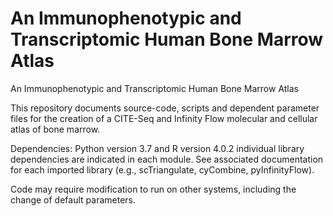 # An Immunophenotypic and Transcriptomic Human Bone Marrow Atlas
An Immunophenotypic and Transcriptomic Human Bone Marrow Atlas

This repository documents source-code, scripts and dependent parameter files for the creation of a CITE-Seq and Infinity Flow molecular and cellular atlas of bone marrow. 

Dependencies: Python version 3.7 and R version 4.0.2 individual library dependencies are indicated in each module. See associated documentation for each imported library (e.g., scTriangulate, cyCombine, pyInfinityFlow). 

Code may require modification to run on other systems, including the change of default parameters.
